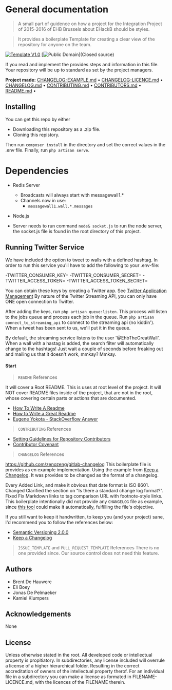 # General documentation

> A small part of guidence on how a project for the Integration Project of 2015-2016 of EHB Brussels about EHackB should be styles.

> It provides a boilerplate Template for creating a clear view of the repository for anyone on the team.

[![Template V1.0](https://img.shields.io/badge/Template-V1.0-green.svg)](https://github.com/cezar/github-project-boilerplate) [![Public Domain](https://img.shields.io/badge/proprietary-Closed-lightgrey.svg)](Closed source)

If you read and implement the provides steps and information in this file. Your repository will be up to standard as set by the project managers.<br>

**Project made:** [CHANGELOG-EXAMPLE.md](/) • [CHANGELOG-LICENCE.md](/) • [CHANGELOG.md](/) • [CONTRIBUTING.md](/) • [CONTRIBUTORS.md](/) • [README.md](/) •

## Installing

You can get this repo by either

- Downloading this repository as a .zip file.
- Cloning this repistory.

Then run `composer install` in the directory and set the correct values in the .env file.
Finally, run `php artisan serve`.

# Dependencies
- Redis Server
  - Broadcasts will always start with messagewall1.*
  - Channels now in use:
      - `messagewall1.wall.*.messages`

- Node.js
- Server needs to run command `node& socket.js` to run the node server, the socket.js file is found in the root directory of this project.

## Running Twitter Service

We have included the option to tweet to walls with a defined hashtag. In order to run this service you'll have to add the following to your .env-file:

-TWITTER_CONSUMER_KEY=
-TWITTER_CONSUMER_SECRET=
-TWITTER_ACCESS_TOKEN=
-TWITTER_ACCESS_TOKEN_SECRET=

You can obtain these keys by creating a Twitter app. See [Twitter Application Management](https://apps.twitter.com/)
By nature of the Twitter Streaming API, you can only have ONE open connection to Twitter.

After adding the keys, run `php artisan queue:listen`. This process will listen to the jobs queue and process each job in the queue.
Run `php artisan connect_to_streaming_api` to connect to the streaming api (no kiddin'). When a tweet has been sent to us, we'll put it in the queue.

By default, the streaming service listens to the user '@EhbTheGreatWall'. When a wall with a hastag is added, the search filter will automatically change to the hashtags!
Just wait a couple of seconds before freaking out and mailing us that it doesn't work, mmkay? Mmkay.

#### Start

> `README` References

It will cover a Root README. This is uses at root level of the project. It will NOT cover README files inside of the project, that are not in the root, whose covering certain parts or actions that are documented.

- [How To Write A Readme](http://jfhbrook.github.io/2011/11/09/readmes.html)
- [How to Write a Great Readme](https://robots.thoughtbot.com/how-to-write-a-great-readme)
- [Eugene Yokota - StackOverflow Answer](http://stackoverflow.com/a/2304870)

> `CONTRIBUTING` References

- [Setting Guidelines for Repository Contributors](https://help.github.com/articles/setting-guidelines-for-repository-contributors/)
- [Contributor Covenant](http://contributor-covenant.org/)

> `CHANGELOG` References

<https://github.com/zenozeng/gitlab-changelog> This boilerplate file is provides as en example implementation. Using the example from [Keep a Changelog](http://keepachangelog.com/). It was provides to be changed as the format of a changelog.

Every Added Link, and make it obvious that date format is ISO 8601\. Changed Clarified the section on "Is there a standard change log format?". Fixed Fix Markdown links to tag comparison URL with footnote-style links. This boilerplate intentionally did not provide any `CHANGELOG` file as example, since [this tool](https://github.com/skywinder/github-changelog-generator) could make it automatically, fulfilling the file's objective.

If you still want to keep it handwritten, to keep you (and your project) sane, I'd recommend you to follow the references below:

- [Semantic Versioning 2.0.0](http://semver.org/)
- [Keep a Changelog](http://keepachangelog.com/)

> `ISSUE_TEMPLATE` and `PULL_REQUEST_TEMPLATE` References There is no one provided since. Our source control does not need this feature.

## Authors

- Brent De Hauwere
- Eli Boey
- Jonas De Pelmaeker
- Kamiel Klumpers

## Acknowledgements

None

## License

Unless otherwise stated in the root. All developed code or intellectual property is propitiatory. In subdirectories, any license included will overrule a license of a higher hierarchical folder. Resulting in the correct accreditation of owners of the intellectual property therof. For an individual file in a subdirectory you can make a license as formated in FILENAME-LICENCE.md, with the licences of the FILENAME therein.
